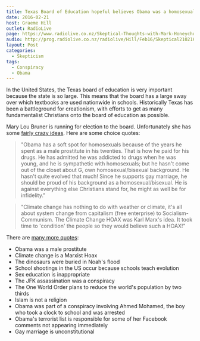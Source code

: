 ```yaml
---
title: Texas Board of Education hopeful believes Obama was a homosexual prostitute
date: 2016-02-21
host: Graeme Hill
outlet: RadioLive
page: https://www.radiolive.co.nz/Skeptical-Thoughts-with-Mark-Honeychurch/tabid/506/articleID/113511/Default.aspx
audio: http://prog.radiolive.co.nz/radiolive/Hill/Feb16/Skeptical210216.mp3
layout: Post
categories:
  - Skepticism
tags:
  - Conspiracy
  - Obama
---
```


In the United States, the Texas board of education is very important because the state is so large. This means that the board has a large sway over which textbooks are used nationwide in schools. Historically Texas has been a battleground for creationism, with efforts to get as many fundamentalist Christians onto the board of education as possible.

<!-- more -->

Mary Lou Bruner is running for election to the board. Unfortunately she has some [fairly crazy ideas](http://www.dailykos.com/stories/2016/2/17/1486612/-It-s-Mary-Lou-She-believes-Obama-was-a-homosexual-prostitute-and-is-running-for-Texas-Board-of-Ed). Here are some choice quotes:

> "Obama has a soft spot for homosexuals because of the years he spent as a male prostitute in his twenties. That is how he paid for his drugs. He has admitted he was addicted to drugs when he was young, and he is sympathetic with homosexuals; but he hasn't come out of the closet about G, own homosexual/bisexual background. He hasn't quite evolved that much! Since he supports gay marriage, he should be proud of his background as a homosexual/bisexual. He is against everything else Christians stand for, he might as well be for infidelity."

> "Climate change has nothing to do with weather or climate, it's all about system change from capitalism (free enterprise) to Socialism-Communism. The Climate Change HOAX was Karl Marx's idea. It took time to 'condition' the people so they would believe such a HOAX!"

There are [many more quotes](http://gawker.com/meet-the-science-and-muslim-hating-conspiracy-theorist-1758545449):

- Obama was a male prostitute
- Climate change is a Marxist Hoax
- The dinosaurs were buried in Noah's flood
- School shootings in the US occur because schools teach evolution
- Sex education is inappropriate
- The JFK assassination was a conspiracy
- The One World Order plans to reduce the world's population by two thirds
- Islam is not a religion
- Obama was part of a conspiracy involving Ahmed Mohamed, the boy who took a clock to school and was arrested
- Obama's terrorist list is responsible for some of her Facebook comments not appearing immediately
- Gay marriage is unconstitutional
